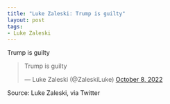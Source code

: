 ```yaml
---
title: "Luke Zaleski: Trump is guilty"
layout: post
tags:
- Luke Zaleski
---
```


Trump is guilty

<blockquote class="twitter-tweet"><p lang="en" dir="ltr">Trump is guilty</p>&mdash; Luke Zaleski (@ZaleskiLuke) <a href="https://twitter.com/ZaleskiLuke/status/1578721862041112576?ref_src=twsrc%5Etfw">October 8, 2022</a></blockquote> <script async src="https://platform.twitter.com/widgets.js" charset="utf-8"></script>

Source: Luke Zaleski, via Twitter
